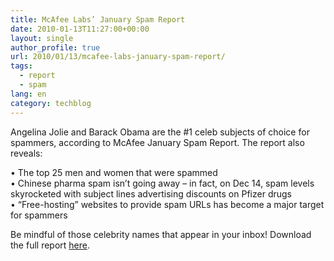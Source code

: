 ```yaml
---
title: McAfee Labs’ January Spam Report
date: 2010-01-13T11:27:00+00:00
layout: single
author_profile: true
url: 2010/01/13/mcafee-labs-january-spam-report/
tags:
  - report
  - spam
lang: en
category: techblog
---
```

Angelina Jolie and Barack Obama are the #1 celeb subjects of choice for spammers, according to McAfee January Spam Report. The report also reveals:

• The top 25 men and women that were spammed  
• Chinese pharma spam isn’t going away – in fact, on Dec 14, spam levels skyrocketed with subject lines advertising discounts on Pfizer drugs  
• “Free-hosting” websites to provide spam URLs has become a major target for spammers

Be mindful of those celebrity names that appear in your inbox! Download the full report [here](http://www.mcafee.com/us/local_content/reports/8216rpt_spam_0110_v2.pdf).